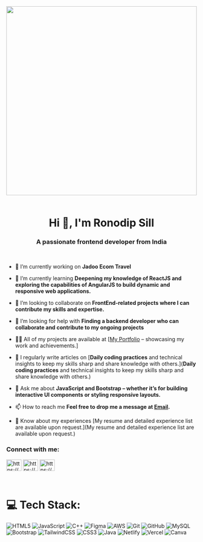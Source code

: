 <center> <img src="https://user-images.githubusercontent.com/74038190/225813708-98b745f2-7d22-48cf-9150-083f1b00d6c9.gif" width="100%"  height="500">
<br><br> </center>

<h1 align="center">Hi 👋, I'm Ronodip Sill</h1>
<h3 align="center">A passionate frontend developer from India</h3>
</br>


- 🔭 I’m currently working on **Jadoo Ecom Travel**

- 🌱 I’m currently learning **Deepening my knowledge of **ReactJS** and exploring the capabilities of **AngularJS** to build dynamic and responsive web applications.**

- 👯 I’m looking to collaborate on ****FrontEnd-related projects** where I can contribute my skills and expertise.**

- 🤝 I’m looking for help with **Finding a **backend developer** who can collaborate and contribute to my ongoing projects**

- 👨‍💻 All of my projects are available at [[My Portfolio](https://roni-js.github.io/portfolio-web/) – showcasing my work and achievements.]
  
- 📝 I regularly write articles on [**Daily coding practices** and technical insights to keep my skills sharp and share knowledge with others.](**Daily coding practices** and technical insights to keep my skills sharp and share knowledge with others.)

- 💬 Ask me about ****JavaScript** and **Bootstrap** – whether it’s for building interactive UI components or styling responsive layouts.**

- 📫 How to reach me **Feel free to drop me a message at **[Email](mailto:ronodip.sill26@gmail.com)**.**

- 📄 Know about my experiences [My resume and detailed experience list are available upon request.](My resume and detailed experience list are available upon request.)

<h3 align="left">Connect with me:</h3>
<p align="left">
<a href="https://twitter.com/https://x.com/ronodipsil" target="blank"><img align="center" src="https://raw.githubusercontent.com/rahuldkjain/github-profile-readme-generator/master/src/images/icons/Social/twitter.svg" alt="https://x.com/ronodipsil" height="30" width="40" /></a>
<a href="https://linkedin.com/in/https://www.linkedin.com/in/ronodip-sill-51b685196/" target="blank"><img align="center" src="https://raw.githubusercontent.com/rahuldkjain/github-profile-readme-generator/master/src/images/icons/Social/linked-in-alt.svg" alt="https://www.linkedin.com/in/ronodip-sill-51b685196/" height="30" width="40" /></a>
<a href="https://www.leetcode.com/https://www.freecodecamp.org/ronodipsill" target="blank"><img align="center" src="https://raw.githubusercontent.com/rahuldkjain/github-profile-readme-generator/master/src/images/icons/Social/leet-code.svg" alt="https://www.freecodecamp.org/ronodipsill" height="30" width="40" /></a>
</p>

</br>

# 💻 Tech Stack:
![HTML5](https://img.shields.io/badge/html5-%23E34F26.svg?style=for-the-badge&logo=html5&logoColor=white) ![JavaScript](https://img.shields.io/badge/javascript-%23323330.svg?style=for-the-badge&logo=javascript&logoColor=%23F7DF1E) ![C++](https://img.shields.io/badge/c++-%2300599C.svg?style=for-the-badge&logo=c%2B%2B&logoColor=white) ![Figma](https://img.shields.io/badge/figma-%23F24E1E.svg?style=for-the-badge&logo=figma&logoColor=white) ![AWS](https://img.shields.io/badge/AWS-%23FF9900.svg?style=for-the-badge&logo=amazon-aws&logoColor=white) ![Git](https://img.shields.io/badge/git-%23F05033.svg?style=for-the-badge&logo=git&logoColor=white) ![GitHub](https://img.shields.io/badge/github-%23121011.svg?style=for-the-badge&logo=github&logoColor=white) ![MySQL](https://img.shields.io/badge/mysql-4479A1.svg?style=for-the-badge&logo=mysql&logoColor=white) ![Bootstrap](https://img.shields.io/badge/bootstrap-%238511FA.svg?style=for-the-badge&logo=bootstrap&logoColor=white) ![TailwindCSS](https://img.shields.io/badge/tailwindcss-%2338B2AC.svg?style=for-the-badge&logo=tailwind-css&logoColor=white) ![CSS3](https://img.shields.io/badge/css3-%231572B6.svg?style=for-the-badge&logo=css3&logoColor=white) ![Java](https://img.shields.io/badge/java-%23ED8B00.svg?style=for-the-badge&logo=openjdk&logoColor=white) ![Netlify](https://img.shields.io/badge/netlify-%23000000.svg?style=for-the-badge&logo=netlify&logoColor=#00C7B7) ![Vercel](https://img.shields.io/badge/vercel-%23000000.svg?style=for-the-badge&logo=vercel&logoColor=white) ![Canva](https://img.shields.io/badge/Canva-%2300C4CC.svg?style=for-the-badge&logo=Canva&logoColor=white)
